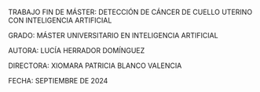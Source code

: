 TRABAJO FIN DE MÁSTER: DETECCIÓN DE CÁNCER DE CUELLO UTERINO CON INTELIGENCIA ARTIFICIAL

GRADO: MÁSTER UNIVERSITARIO EN INTELIGENCIA ARTIFICIAL

AUTORA: LUCÍA HERRADOR DOMÍNGUEZ

DIRECTORA: XIOMARA PATRICIA BLANCO VALENCIA

FECHA: SEPTIEMBRE DE 2024
